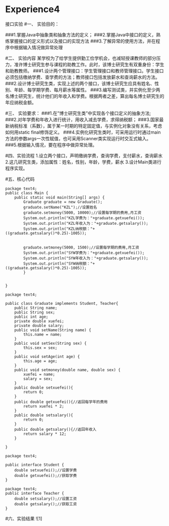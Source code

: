 # Experience4
接口实验
#一、 实验目的：

###1.掌握Java中抽象类和抽象方法的定义；
###2.掌握Java中接口的定义，熟练掌握接口的定义形式以及接口的实现方法
###3.了解异常的使用方法，并在程序中根据输入情况做异常处理

#二、 实验内容
某学校为了给学生提供勤工俭学机会，也减轻授课教师的部分压力，准许博士研究生参与课程的助教工作。此时，该博士研究生有双重身份：学生和助教教师。
###1.设计两个管理接口：学生管理接口和教师管理接口。学生接口必须包括缴纳学费、查学费的方法；教师接口包括发放薪水和查询薪水的方法。
###2.设计博士研究生类，实现上述的两个接口，该博士研究生应具有姓名、性别、年龄、每学期学费、每月薪水等属性。
###3.编写测试类，并实例化至少两名博士研究生，统计他们的年收入和学费。根据两者之差，算出每名博士研究生的年应纳税金额。

#三、 实验要求：
###1.在”博士研究生类”中实现各个接口定义的抽象方法;
###2.对年学费和年收入进行统计，用收入减去学费，求得纳税额；
###3.国家最新纳税标准（系数），属于某一时期的特定固定值，与实例化对象没有关系，考虑如何用static final修饰定义。
###4.实例化研究生类时，可采用运行时通过main方法的参数args一次性赋值，也可采用Scanner类实现运行时交互式输入。
###5.根据输入情况，要在程序中做异常处理。

#四、实验流程
1.设立两个接口，声明缴纳学费，查询学费，支付薪水，查询薪水
2.这几研究生类，添加属性：姓名，性别，年龄，学费，薪水
3.设计Main类进行程序实现。

#五、核心代码
```
package text4;
public class Main {
    public static void main(String[] args) {
        Graduate graduate = new Graduate();
        graduate.setName("KZL");//设置姓名
        graduate.setmoney(5000, 10000);//设置每学期的费用,月工资
        System.out.println("KZL学费为："+graduate.getxuefei());
        System.out.println("KZL年收入为："+graduate.getsalary()); 
        System.out.println("KZL纳税额："+((graduate.getsalary()*0.25)-1005));
        
        
        graduate.setmoney(5000, 1500);//设置每学期的费用,月工资
        System.out.println("SYW学费为："+graduate.getxuefei());
        System.out.println("SYW年收入为："+graduate.getsalary()); 
        System.out.println("SYW纳税额："+((graduate.getsalary()*0.25)-1005));	
        }
        
        
}
```
```
package text4;

public class Graduate implements Student, Teacher{
    public String name;
    public String sex;
    public int age;
    private double xuefei;
    private double salary;
    public void setName(String name) {
        this.name = name;
    }
    public void setSex(String sex) {
        this.sex = sex;
    }
    public void setAge(int age) {
        this.age = age;
    }
    public void setmoney(double name, double sex) {
        xuefei = name;
        salary = sex;
    }
    public double setxuefei(){
        return 0;
    }
    public double getxuefei(){//返回每学年的费用
        return xuefei * 2;
    }
    public double setsalary(){
        return 0;
    }
    public double getsalary(){//返回年收入
        return salary * 12;
    }

}
```
```
package text4;

public interface Student {
    double setxuefei();//设置学费
    double getxuefei();//获取学费
}
```
```
package text4;
public interface Teacher {
    double setsalary();//设置工资
    double getsalary();//获取工资
}
```

#六、实验结果
![1]
